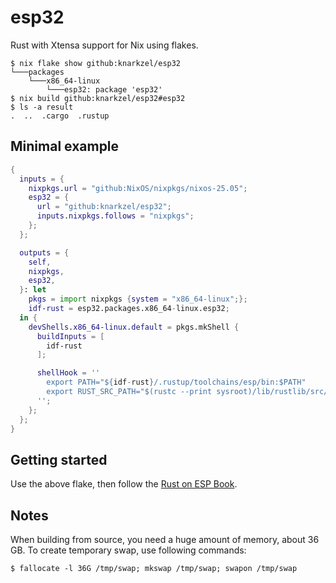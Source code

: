 # esp32

Rust with Xtensa support for Nix using flakes.

```
$ nix flake show github:knarkzel/esp32
└───packages
    └───x86_64-linux
        └───esp32: package 'esp32'
$ nix build github:knarkzel/esp32#esp32
$ ls -a result
.  ..  .cargo  .rustup
```

## Minimal example

```nix
{
  inputs = {
    nixpkgs.url = "github:NixOS/nixpkgs/nixos-25.05";
    esp32 = {
      url = "github:knarkzel/esp32";
      inputs.nixpkgs.follows = "nixpkgs";
    };
  };

  outputs = {
    self,
    nixpkgs,
    esp32,
  }: let
    pkgs = import nixpkgs {system = "x86_64-linux";};
    idf-rust = esp32.packages.x86_64-linux.esp32;
  in {
    devShells.x86_64-linux.default = pkgs.mkShell {
      buildInputs = [
        idf-rust
      ];

      shellHook = ''
        export PATH="${idf-rust}/.rustup/toolchains/esp/bin:$PATH"
        export RUST_SRC_PATH="$(rustc --print sysroot)/lib/rustlib/src/rust/src"
      '';
    };
  };
}
```

## Getting started

Use the above flake, then follow the [Rust on ESP Book](https://esp-rs.github.io/book/writing-your-own-application/generate-project-from-template.html).

## Notes

When building from source, you need a huge amount of memory, about 36 GB.
To create temporary swap, use following commands:

```
$ fallocate -l 36G /tmp/swap; mkswap /tmp/swap; swapon /tmp/swap
```
